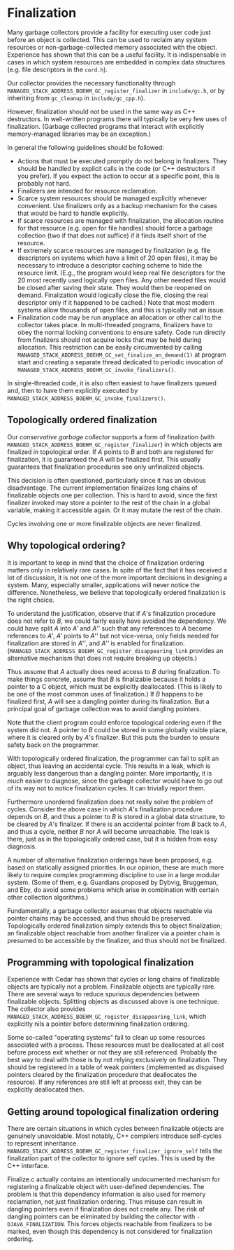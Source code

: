 # Finalization

Many garbage collectors provide a facility for executing user code just before
an object is collected. This can be used to reclaim any system resources
or non-garbage-collected memory associated with the object. Experience has
shown that this can be a useful facility. It is indispensable in cases
in which system resources are embedded in complex data structures (e.g. file
descriptors in the `cord.h`).

Our collector provides the necessary functionality through
`MANAGED_STACK_ADDRESS_BOEHM_GC_register_finalizer` in `include/gc.h`, or by inheriting from `gc_cleanup`
in `include/gc_cpp.h`).

However, finalization should not be used in the same way as C++ destructors.
In well-written programs there will typically be very few uses
of finalization. (Garbage collected programs that interact with explicitly
memory-managed libraries may be an exception.)

In general the following guidelines should be followed:

  * Actions that must be executed promptly do not belong in finalizers. They
  should be handled by explicit calls in the code (or C++ destructors if you
  prefer). If you expect the action to occur at a specific point, this
  is probably not hard.
  * Finalizers are intended for resource reclamation.
  * Scarce system resources should be managed explicitly whenever convenient.
  Use finalizers only as a backup mechanism for the cases that would be hard
  to handle explicitly.
  * If scarce resources are managed with finalization, the allocation routine
  for that resource (e.g. open for file handles) should force a garbage
  collection (two if that does not suffice) if it finds itself short of the
  resource.
  * If extremely scarce resources are managed by finalization (e.g. file
  descriptors on systems which have a limit of 20 open files), it may
  be necessary to introduce a descriptor caching scheme to hide the resource
  limit. (E.g., the program would keep real file descriptors for the 20 most
  recently used logically open files. Any other needed files would be closed
  after saving their state. They would then be reopened on demand.
  Finalization would logically close the file, closing the real descriptor
  only if it happened to be cached.) Note that most modern systems allow
  thousands of open files, and this is typically not an issue.
  * Finalization code may be run anyplace an allocation or other call to the
  collector takes place. In multi-threaded programs, finalizers have to obey
  the normal locking conventions to ensure safety. Code run directly from
  finalizers should not acquire locks that may be held during allocation.
  This restriction can be easily circumvented by calling
  `MANAGED_STACK_ADDRESS_BOEHM_GC_set_finalize_on_demand(1)` at program start and creating a separate
  thread dedicated to periodic invocation of `MANAGED_STACK_ADDRESS_BOEHM_GC_invoke_finalizers()`.

In single-threaded code, it is also often easiest to have finalizers queued
and, then to have them explicitly executed by `MANAGED_STACK_ADDRESS_BOEHM_GC_invoke_finalizers()`.

## Topologically ordered finalization

Our _conservative garbage collector_ supports a form of finalization (with
`MANAGED_STACK_ADDRESS_BOEHM_GC_register_finalizer`) in which objects are finalized in topological order.
If _A_ points to _B_ and both are registered for finalization, it is
guaranteed the _A_ will be finalized first. This usually guarantees that
finalization procedures see only unfinalized objects.

This decision is often questioned, particularly since it has an obvious
disadvantage. The current implementation finalizes long chains of finalizable
objects one per collection. This is hard to avoid, since the first finalizer
invoked may store a pointer to the rest of the chain in a global variable,
making it accessible again. Or it may mutate the rest of the chain.

Cycles involving one or more finalizable objects are never finalized.

## Why topological ordering?

It is important to keep in mind that the choice of finalization ordering
matters only in relatively rare cases. In spite of the fact that it has
received a lot of discussion, it is not one of the more important decisions
in designing a system. Many, especially smaller, applications will never
notice the difference. Nonetheless, we believe that topologically ordered
finalization is the right choice.

To understand the justification, observe that if _A_'s finalization procedure
does not refer to _B_, we could fairly easily have avoided the dependency.
We could have split _A_ into _A'_ and _A''_ such that any references to _A_
become references to _A'_, _A'_ points to _A''_ but not vice-versa, only
fields needed for finalization are stored in _A''_, and _A''_ is enabled for
finalization. (`MANAGED_STACK_ADDRESS_BOEHM_GC_register_disappearing_link` provides an alternative
mechanism that does not require breaking up objects.)

Thus assume that _A_ actually does need access to _B_ during finalization.
To make things concrete, assume that _B_ is finalizable because it holds
a pointer to a C object, which must be explicitly deallocated. (This is likely
to be one of the most common uses of finalization.) If _B_ happens to be
finalized first, _A_ will see a dangling pointer during its finalization. But
a principal goal of garbage collection was to avoid dangling pointers.

Note that the client program could enforce topological ordering even if the
system did not. A pointer to _B_ could be stored in some globally visible
place, where it is cleared only by _A_'s finalizer. But this puts the burden
to ensure safety back on the programmer.

With topologically ordered finalization, the programmer can fail to split
an object, thus leaving an accidental cycle. This results in a leak, which
is arguably less dangerous than a dangling pointer. More importantly, it is
_much_ easier to diagnose, since the garbage collector would have to go out of
its way not to notice finalization cycles. It can trivially report them.

Furthermore unordered finalization does not really solve the problem
of cycles. Consider the above case in which _A_'s finalization procedure
depends on _B_, and thus a pointer to _B_ is stored in a global data
structure, to be cleared by _A_'s finalizer. If there is an accidental pointer
from _B_ back to _A_, and thus a cycle, neither _B_ nor _A_ will become
unreachable. The leak is there, just as in the topologically ordered case, but
it is hidden from easy diagnosis.

A number of alternative finalization orderings have been proposed, e.g. based
on statically assigned priorities. In our opinion, these are much more likely
to require complex programming discipline to use in a large modular system.
(Some of them, e.g. Guardians proposed by Dybvig, Bruggeman, and Eby, do avoid
some problems which arise in combination with certain other collection
algorithms.)

Fundamentally, a garbage collector assumes that objects reachable via pointer
chains may be accessed, and thus should be preserved. Topologically ordered
finalization simply extends this to object finalization; an finalizable object
reachable from another finalizer via a pointer chain is presumed to be
accessible by the finalizer, and thus should not be finalized.

## Programming with topological finalization

Experience with Cedar has shown that cycles or long chains of finalizable
objects are typically not a problem. Finalizable objects are typically rare.
There are several ways to reduce spurious dependencies between finalizable
objects. Splitting objects as discussed above is one technique. The collector
also provides `MANAGED_STACK_ADDRESS_BOEHM_GC_register_disappearing_link`, which explicitly nils a pointer
before determining finalization ordering.

Some so-called "operating systems" fail to clean up some resources associated
with a process. These resources must be deallocated at all cost before process
exit whether or not they are still referenced. Probably the best way to deal
with those is by not relying exclusively on finalization. They should
be registered in a table of weak pointers (implemented as disguised pointers
cleared by the finalization procedure that deallocates the resource). If any
references are still left at process exit, they can be explicitly deallocated
then.

## Getting around topological finalization ordering

There are certain situations in which cycles between finalizable objects are
genuinely unavoidable. Most notably, C++ compilers introduce self-cycles
to represent inheritance. `MANAGED_STACK_ADDRESS_BOEHM_GC_register_finalizer_ignore_self` tells the
finalization part of the collector to ignore self cycles. This is used by the
C++ interface.

Finalize.c actually contains an intentionally undocumented mechanism for
registering a finalizable object with user-defined dependencies. The problem
is that this dependency information is also used for memory reclamation, not
just finalization ordering. Thus misuse can result in dangling pointers even
if finalization does not create any. The risk of dangling pointers can be
eliminated by building the collector with `-DJAVA_FINALIZATION`. This forces
objects reachable from finalizers to be marked, even though this dependency
is not considered for finalization ordering.
